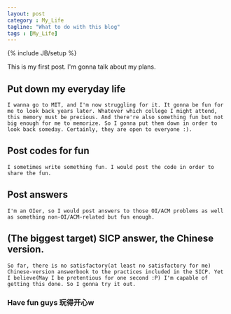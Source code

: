 ```yaml
---
layout: post
category : My_Life
tagline: "What to do with this blog"
tags : [My_Life]
---
```

{% include JB/setup %}
<link rel="stylesheet" href="http://spaike97.github.io/bkgrd2.css/">

This is my first post. I'm gonna talk about my plans.

## Put down my everyday life

	I wanna go to MIT, and I'm now struggling for it. It gonna be fun for me to look back years later. Whatever which college I might attend, this memory must be precious. And there're also something fun but not big enough for me to memorize. So I gonna put them down in order to look back someday. Certainly, they are open to everyone :).

## Post codes for fun

	I sometimes write something fun. I would post the code in order to share the fun.

## Post answers
	
	I'm an OIer, so I would post answers to those OI/ACM problems as well as something non-OI/ACM-related but fun enough.

## (The biggest target) SICP answer, the Chinese version.
	
	So far, there is no satisfactory(at least no satisfactory for me) Chinese-version answerbook to the practices included in the SICP. Yet I believe(May I be pretentious for one second :P) I'm capable of getting this done. So I gonna try it out. 

### Have fun guys 玩得开心w
